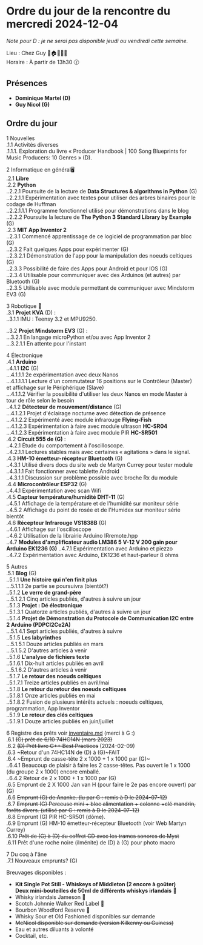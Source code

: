# Ordre du jour de la rencontre du mercredi 2024-12-04  
*Note pour D : je ne serai pas disponible jeudi ou vendredi cette semaine.*  

Lieu :    Chez Guy  🎄🏠🌳🌲🌵    
Horaire : À partir de 13h30 🕜  
## Présences
* **Dominique Martel (D)**  
* **Guy Nicol (G)**  

## Ordre du jour
1 Nouvelles  
.1.1  Activités diverses  
.1.1.1. Exploration du livre « Producer Handbook | 100 Song Blueprints for Music Producers: 10 Genres » (D).  

2 Informatique en général🖥  
.2.1 **Libre**  
.2.2 **Python**  
..2.2.1 Poursuite de la lecture de **Data Structures & algorithms in Python** (G)  
..2.2.1.1 Expérimentation avec textes pour utiliser des arbres binaires pour le codage de Huffman  
..2.2.1.1.1 Programme fonctionnel utilisé pour démonstrations dans le blog  
..2.2.2 Poursuite la lecture de **The Python 3 Standard Library by Example** (G)  
.2.3 **MIT App Inventor 2**  
..2.3.1 Commencé apprentissage de ce logiciel de programmation par bloc (G)  
..2.3.2 Fait quelques Apps pour expérimenter (G)  
..2.3.2.1 Démonstration de l'app pour la manipulation des noeuds celtiques (G)   
..2.3.3 Possibilité de faire des Apps pour Android et pour IOS (G)  
..2.3.4 Utilisable pour communiquer avec des Arduinos (et autres) par Bluetooth (G)  
..2.3.5 Utilisable avec module permettant de communiquer avec Mindstorm EV3 (G)  

3 Robotique 🤖  
.3.1 **Projet KVA** (D) :   
..3.1.1 IMU : Teensy 3.2 et MPU9250.  

..3.2 **Projet Mindstorm EV3** (G) :  
...3.2.1 En langage microPython et/ou avec App Inventor 2  
...3.2.1.1 En attente pour l'instant  

4 Électronique  
.4.1 **Arduino**  
..4.1.1 **I2C** (G)  
...4.1.1.1 2e expérimentation avec deux Nanos  
...4.1.1.1.1 Lecture d'un commutateur 16 positions sur le Contrôleur (Master) et affichage sur le Périphérique (Slave)  
...4.1.1.2 Vérifier la possibilité d'utiliser les deux Nanos en mode Master à tour de rôle selon le besoin  
..4.1.2 **Détecteur de mouvement/distance** (G)  
...4.1.2.1 Projet d'éclairage nocturne avec détection de présence  
...4.1.2.2 Expérimenté avec module infrarouge **Flying-Fish**  
...4.1.2.3 Expérimentation à faire avec module ultrason **HC-SR04**  
...4.1.2.3 Expérimentation à faire avec module PIR **HC-SR501**  
.4.2 **Circuit 555 de (G)** :  
..4.2.1 Étude du comportement à l'oscilloscope.  
..4.2.1.1 Lectures stables mais avec certaines  « agitations » dans le signal.  
.4.3 **HM-10 émetteur-récepteur Bluetooth** (G)  
..4.3.1 Utilisé divers docs du site web de Martyn Currey pour tester module  
..4.3.1.1 Fait fonctionner avec tablette Android  
..4.3.1.1 Discussion sur problème possible avec broche Rx du module  
.4.4 **Microcontrôleur ESP32** (G)  
..4.4.1 Expérimentation avec scan Wifi  
.4.5 **Capteur température/humidité DHT-11** (G)  
..4.5.1 Affichage de la température et de l'humidité sur moniteur série  
..4.5.2 Affichage du point de rosée et de l'Humidex sur moniteur série bientôt  
.4.6 **Récepteur Infrarouge VS1838B** (G)  
..4.6.1 Affichage sur l'oscilloscope  
..4.6.2 Utilisation de la librairie Arduino IRremote.hpp  
..4.7 **Modules d'amplificateur audio LM386 5 V-12 V 200 gain pour Arduino EK1236 (G)**
..4.7.1 Expérimentation avec Arduino et piezzo  
..4.7.2 Expérimentation avec Arduino, EK1236 et haut-parleur 8 ohms  

5 Autres  
.5.1 **Blog** (G)  
..5.1.1 **Une histoire qui n'en finit plus**  
...5.1.1.1 2e partie se poursuivra (bientôt?)  
..5.1.2 **Le verre de grand-père**  
...5.1.2.1 Cinq articles publiés, d'autres à suivre un jour  
..5.1.3 **Projet : Dé électronique**  
..5.1.3.1 Quatorze articles publiés, d'autres à suivre un jour  
..5.1.4 **Projet de Démonstration du Protocole de Communication I2C entre 2 Arduino (PDPCI2Ce2A)**  
...5.1.4.1 Sept articles publiés, d'autres à suivre  
..5.1.5 **Les labyrinthes**  
...5.1.5.1 Douze articles publiés en mars  
...5.1.5.2 D'autres articles à venir  
..5.1.6 **L'analyse de fichiers texte**  
..5.1.6.1 Dix-huit articles publiés en avril  
...5.1.6.2 D'autres articles à venir  
..5.1.7 **Le retour des noeuds celtiques**  
..5.1.7.1 Treize articles publiés en avril/mai  
..5.1.8 **Le retour du retour des noeuds celtiques**  
..5.1.8.1 Onze articles publiés en mai  
..5.1.8.2 Fusion de plusieurs intérêts actuels : noeuds celtiques, programmation, App Inventor  
..5.1.9 **Le retour des clés celtiques**  
..5.1.9.1 Douze articles publiés en juin/juillet  

6 Registre des prêts voir [inventaire.md](./inventaire.md) (merci à G :)   
.6.1 ~~(G) prêt de 6/10 74HC14N  (mars 2023)~~  
.6.2 ~~(D) Prêt livre C++ Best Practices~~ (2024-02-09)  
.6.3 ~Retour d'un 74HC14N de (D) à (G)~FAIT  
.6.4 ~Emprunt de casse-tête 2 x 1000 + 1 x 1000 par (G)~  
..6.4.1 Beaucoup de plaisir à faire les 2 casse-têtes. Pas ouvert le 1 x 1000 (du groupe 2 x 1000) encore emballé.  
..6.4.2 Retour de 2 x 1000 + 1 x 1000 par (G)  
.6.5 Emprunt de 2 X 1000 Jan van H (pour faire le 2e pas encore ouvert) par (G)  
.6.6 ~~Emprunt (G) de Ananke. (lu par G : remis à D le 2024-07-12)~~  
.6.7 ~~Emprunt (G) Perceuse mini + bloc alimentation + colonne +clé mandrin, forêts divers. (utilisé par G : remis à D le 2024-07-12)~~  
.6.8 Emprunt (G) PIR HC-SR501 (dôme).  
.6.9 Emprunt (G) HM-10 émetteur-récepteur Bluetooth (voir Web Martyn Currey)  
.6.10 ~~Prêt de (G) à (D) du coffret CD avec les trames sonores de Myst~~  
.6.11 Prêt d'une roche noire (ilménite) de (D) à (G) pour photo macro  

7 Du coq à l'âne  
.7.1 Nouveaux emprunts? (G)   

Breuvages disponibles :
  * **Kit Single Pot Still - Whiskeys of Middleton (2 encore à goûter)**  
  **Deux mini-bouteilles de 50ml de différents whiskys irlandais** 🥃  
  * Whisky irlandais Jameson 🥃  
  * Scotch Johnnie Walker Red Label 🥃  
  * Bourbon Woodford Reserve 🥃  
  * Whisky Sour et Old Fashioned disponibles sur demande  
  * ~~McNicol disponible sur demande (version ~~Kilkenny ou~~ Guiness)~~  
  * Eau et autres diluants à volonté  
  * Cocktail, etc.  
